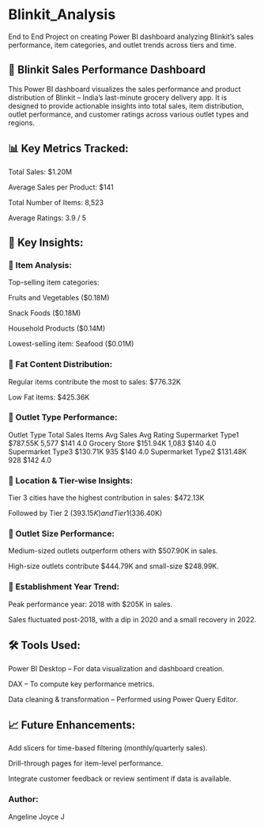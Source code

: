 # Blinkit_Analysis
End to End Project on creating Power BI dashboard analyzing Blinkit’s sales performance, item categories, and outlet trends across tiers and time.

## 🛒 Blinkit Sales Performance Dashboard
This Power BI dashboard visualizes the sales performance and product distribution of Blinkit – India’s last-minute grocery delivery app. It is designed to provide actionable insights into total sales, item distribution, outlet performance, and customer ratings across various outlet types and regions.

## 📊 Key Metrics Tracked:
Total Sales: $1.20M

Average Sales per Product: $141

Total Number of Items: 8,523

Average Ratings: 3.9 / 5

## 📌 Key Insights:
### 🔹 Item Analysis:
Top-selling item categories:

Fruits and Vegetables ($0.18M)

Snack Foods ($0.18M)

Household Products ($0.14M)

Lowest-selling item: Seafood ($0.01M)

### 🔹 Fat Content Distribution:
Regular items contribute the most to sales: $776.32K

Low Fat items: $425.36K

### 🔹 Outlet Type Performance:
Outlet Type	Total Sales	Items	Avg Sales	Avg Rating
Supermarket Type1	$787.55K	5,577	$141	4.0
Grocery Store	$151.94K	1,083	$140	4.0
Supermarket Type3	$130.71K	935	$140	4.0
Supermarket Type2	$131.48K	928	$142	4.0

### 🔹 Location & Tier-wise Insights:
Tier 3 cities have the highest contribution in sales: $472.13K

Followed by Tier 2 ($393.15K) and Tier 1 ($336.40K)

### 🔹 Outlet Size Performance:
Medium-sized outlets outperform others with $507.90K in sales.

High-size outlets contribute $444.79K and small-size $248.99K.

### 🔹 Establishment Year Trend:
Peak performance year: 2018 with $205K in sales.

Sales fluctuated post-2018, with a dip in 2020 and a small recovery in 2022.

## 🛠️ Tools Used:
Power BI Desktop – For data visualization and dashboard creation.

DAX – To compute key performance metrics.

Data cleaning & transformation – Performed using Power Query Editor.

## 📈 Future Enhancements:
Add slicers for time-based filtering (monthly/quarterly sales).

Drill-through pages for item-level performance.

Integrate customer feedback or review sentiment if data is available.

### Author:
Angeline Joyce J